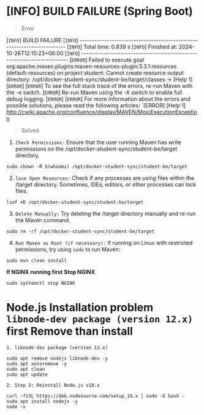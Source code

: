 # [INFO] BUILD FAILURE (Spring Boot)
> Error

[`INFO`] BUILD FAILURE
[`INFO`] ------------------------------------------------------------------------
[`INFO`] Total time:  0.839 s
[`INFO`] Finished at: 2024-10-26T12:15:23+06:00
[`INFO`] ------------------------------------------------------------------------
[`ERROR`] Failed to execute goal org.apache.maven.plugins:maven-resources-plugin:3.3.1:resources (default-resources) on project student: Cannot create resource output directory: /opt/docker-student-sync/student-be/target/classes -> [Help 1]
[`ERROR`]
[`ERROR`] To see the full stack trace of the errors, re-run Maven with the -e switch.
[`ERROR`] Re-run Maven using the -X switch to enable full debug logging.
[`ERROR`]
[`ERROR`] For more information about the errors and possible solutions, please read the following articles:
`[ERROR] [Help 1] http://cwiki.apache.org/confluence/display/MAVEN/MojoExecutionException


> Solved

1. `Check Permissions:` Ensure that the user running Maven has write permissions on the /opt/docker-student-sync/student-be/target directory.
```
sudo chown -R $(whoami) /opt/docker-student-sync/student-be/target
```
2. `lose Open Resources:` Check if any processes are using files within the /target directory. Sometimes, IDEs, editors, or other processes can lock files.
```
lsof +D /opt/docker-student-sync/student-be/target
```
3. `Delete Manually:` Try deleting the /target directory manually and re-run the Maven command.
```
sudo rm -rf /opt/docker-student-sync/student-be/target
```
4. `Run Maven as Root (if necessary):` If running on Linux with restricted permissions, try using `sudo` to run Maven:
```
sudo mvn clean install
```

**If NGINX running first Stop NGINX**
```
sudo systemctl stop NGINX
```

# Node.js Installation problem `libnode-dev package (version 12.x)` first Remove than install

`1. libnode-dev package (version 12.x)`
```
sudo apt remove nodejs libnode-dev -y
sudo apt autoremove -y
sudo apt clean
sudo apt update
```

`2. Step 2: Reinstall Node.js v18.x`
```
curl -fsSL https://deb.nodesource.com/setup_18.x | sudo -E bash -
sudo apt install nodejs -y
node -v
```